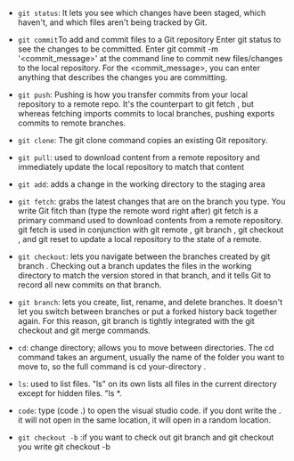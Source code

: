 - `git status`:  It lets you see which changes have been staged, which haven't, and which files aren't being tracked by Git.


- `git commit`To add and commit files to a Git repository
Enter git status to see the changes to be committed. Enter git commit -m '<commit_message>' at the command line to commit new files/changes to the local repository. For the <commit_message>, you can enter anything that describes the changes you are committing.

- `git push`: Pushing is how you transfer commits from your local repository to a remote repo. It's the counterpart to git fetch , but whereas fetching imports commits to local branches, pushing exports commits to remote branches.

- `git clone`: The git clone command copies an existing Git repository.

- `git pull`: used to download content from a remote repository and immediately update the local repository to match that content

- `git add`: adds a change in the working directory to the staging area

- `git fetch`: grabs the latest changes that are on the branch you type. You write Git fitch than (type the remote word right after) git fetch is a primary command used to download contents from a remote repository. git fetch is used in conjunction with git remote , git branch , git checkout , and git reset to update a local repository to the state of a remote.

- `git checkout`: lets you navigate between the branches created by git branch . Checking out a branch updates the files in the working directory to match the version stored in that branch, and it tells Git to record all new commits on that branch.

- `git branch`:  lets you create, list, rename, and delete branches. It doesn't let you switch between branches or put a forked history back together again. For this reason, git branch is tightly integrated with the git checkout and git merge commands.

- `cd`: change directory; allows you to move between directories. The cd command takes an argument, usually the name of the folder you want to move to, so the full command is cd your-directory .

- `ls`:  used to list files. "ls" on its own lists all files in the current directory except for hidden files. "ls *.

- `code`: type (code .)  to open the visual studio code. if you dont write the . it will not open in the same location, it will open in a random location.

- `git checkout -b` :if you want to check out git branch and git checkout you write git checkout -b
